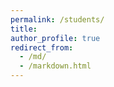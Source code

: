 ```yaml
---
permalink: /students/
title:
author_profile: true
redirect_from: 
  - /md/
  - /markdown.html
---
```


